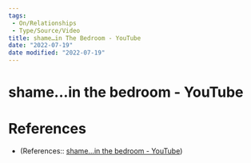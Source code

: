 ```yaml
---
tags:
 - On/Relationships
 - Type/Source/Video
title: shame…in The Bedroom - YouTube
date: "2022-07-19"
date modified: "2022-07-19"
---
```


# shame...in the bedroom - YouTube
# References
- (References:: [shame...in the bedroom - YouTube](https://www.youtube.com/watch?v=h3CewP2MRbk&list=WL&index=9))
